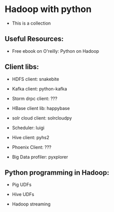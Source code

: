 # Hadoop with python

* This is a collection 

## Useful Resources:

* Free ebook on O'reilly: Python on Hadoop

## Client libs: 

* HDFS client: snakebite

* Kafka client: python-kafka

* Storm drpc client: ???

* HBase client lib: happybase

* solr cloud client: solrcloudpy

* Scheduler: luigi

* Hive client: pyhs2

* Phoenix Client: ???

* Big Data profiler: pyxplorer

## Python programming in Hadoop:

* Pig UDFs

* Hive UDFs

* Hadoop streaming



